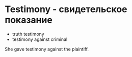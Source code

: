 # Testimony - свидетельское показание




- truth testimony
- testimony against criminal

She gave testimony against the plaintiff.